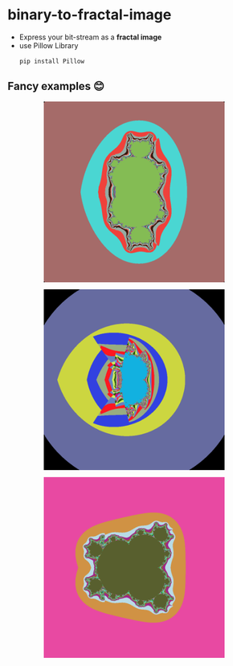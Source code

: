 # binary-to-fractal-image

- Express your bit-stream as a **fractal image**
- use Pillow Library
  ```bash
  pip install Pillow
  ```

## Fancy examples 😊

<p align="center" width="100%">
    <img src="docs/images/result-1.png" alt="result-1" style="width: 360px; height:360px; display: block; margin: auto;">
</p>

<p align="center" width="100%">
    <img src="docs/images/result-2.png" alt="result-2" style="width: 360px; height:360px; display: block; margin: auto;">
</p>

<p align="center" width="100%">
    <img src="docs/images/result-3.png" alt="result-3" style="width: 360px; height:360px; display: block; margin: auto;">
</p>
